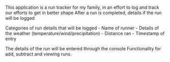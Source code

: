 
This application is a run tracker for my family, in an effort to log and track our efforts to get in better shape
    After a run is completed, details if the run will be logged

Categories of run details that will be logged
    - Name of runner
    - Details of the weather (temperature/wind/precipitation)
    - Distance ran
    - Timestamp of entry

The details of the run will be entered through the console
    Functionality for add, subtract and viewing runs. 